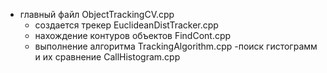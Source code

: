 - главный файл ObjectTrackingCV.cpp
	- создается трекер EuclideanDistTracker.cpp
	- нахождение контуров объектов FindCont.cpp
	- выполнение алгоритма TrackingAlgorithm.cpp
		-поиск гистограмм и их сравнение CallHistogram.cpp
